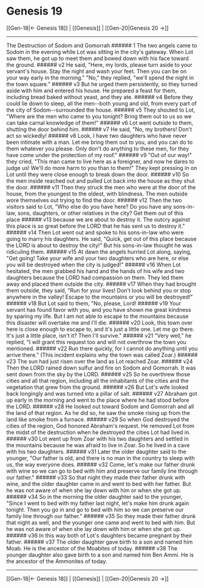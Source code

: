 # Genesis 19

[[Gen-18|← Genesis 18]] | [[Genesis]] | [[Gen-20|Genesis 20 →]]
***

The Destruction of Sodom and Gomorrah ###### 1 The two angels came to Sodom in the evening while Lot was sitting in the city's gateway. When Lot saw them, he got up to meet them and bowed down with his face toward the ground. ###### v2 He said, "Here, my lords, please turn aside to your servant's house. Stay the night and wash your feet. Then you can be on your way early in the morning." "No," they replied, "we'll spend the night in the town square." ###### v3 But he urged them persistently, so they turned aside with him and entered his house. He prepared a feast for them, including bread baked without yeast, and they ate. ###### v4 Before they could lie down to sleep, all the men--both young and old, from every part of the city of Sodom--surrounded the house. ###### v5 They shouted to Lot, "Where are the men who came to you tonight? Bring them out to us so we can take carnal knowledge of them!" ###### v6 Lot went outside to them, shutting the door behind him. ###### v7 He said, "No, my brothers! Don't act so wickedly! ###### v8 Look, I have two daughters who have never been intimate with a man. Let me bring them out to you, and you can do to them whatever you please. Only don't do anything to these men, for they have come under the protection of my roof." ###### v9 "Out of our way!" they cried, "This man came to live here as a foreigner, and now he dares to judge us! We'll do more harm to you than to them!" They kept pressing in on Lot until they were close enough to break down the door. ###### v10 So the men inside reached out and pulled Lot back into the house as they shut the door. ###### v11 Then they struck the men who were at the door of the house, from the youngest to the oldest, with blindness. The men outside wore themselves out trying to find the door. ###### v12 Then the two visitors said to Lot, "Who else do you have here? Do you have any sons-in-law, sons, daughters, or other relatives in the city? Get them out of this place ###### v13 because we are about to destroy it. The outcry against this place is so great before the LORD that he has sent us to destroy it." ###### v14 Then Lot went out and spoke to his sons-in-law who were going to marry his daughters. He said, "Quick, get out of this place because the LORD is about to destroy the city!" But his sons-in-law thought he was ridiculing them. ###### v15 At dawn the angels hurried Lot along, saying, "Get going! Take your wife and your two daughters who are here, or else you will be destroyed when the city is judged!" ###### v16 When Lot hesitated, the men grabbed his hand and the hands of his wife and two daughters because the LORD had compassion on them. They led them away and placed them outside the city. ###### v17 When they had brought them outside, they said, "Run for your lives! Don't look behind you or stop anywhere in the valley! Escape to the mountains or you will be destroyed!" ###### v18 But Lot said to them, "No, please, Lord! ###### v19 Your servant has found favor with you, and you have shown me great kindness by sparing my life. But I am not able to escape to the mountains because this disaster will overtake me and I'll die. ###### v20 Look, this town over here is close enough to escape to, and it's just a little one. Let me go there. It's just a little place, isn't it? Then I'll survive." ###### v21 "Very well," he replied, "I will grant this request too and will not overthrow the town you mentioned. ###### v22 Run there quickly, for I cannot do anything until you arrive there." (This incident explains why the town was called Zoar.) ###### v23 The sun had just risen over the land as Lot reached Zoar. ###### v24 Then the LORD rained down sulfur and fire on Sodom and Gomorrah. It was sent down from the sky by the LORD. ###### v25 So he overthrew those cities and all that region, including all the inhabitants of the cities and the vegetation that grew from the ground. ###### v26 But Lot's wife looked back longingly and was turned into a pillar of salt. ###### v27 Abraham got up early in the morning and went to the place where he had stood before the LORD. ###### v28 He looked out toward Sodom and Gomorrah and all the land of that region. As he did so, he saw the smoke rising up from the land like smoke from a furnace. ###### v29 So when God destroyed the cities of the region, God honored Abraham's request. He removed Lot from the midst of the destruction when he destroyed the cities Lot had lived in. ###### v30 Lot went up from Zoar with his two daughters and settled in the mountains because he was afraid to live in Zoar. So he lived in a cave with his two daughters. ###### v31 Later the older daughter said to the younger, "Our father is old, and there is no man in the country to sleep with us, the way everyone does. ###### v32 Come, let's make our father drunk with wine so we can go to bed with him and preserve our family line through our father." ###### v33 So that night they made their father drunk with wine, and the older daughter came in and went to bed with her father. But he was not aware of when she lay down with him or when she got up. ###### v34 So in the morning the older daughter said to the younger, "Since I went to bed with my father last night, let's make him drunk again tonight. Then you go in and go to bed with him so we can preserve our family line through our father." ###### v35 So they made their father drunk that night as well, and the younger one came and went to bed with him. But he was not aware of when she lay down with him or when she got up. ###### v36 In this way both of Lot's daughters became pregnant by their father. ###### v37 The older daughter gave birth to a son and named him Moab. He is the ancestor of the Moabites of today. ###### v38 The younger daughter also gave birth to a son and named him Ben Ammi. He is the ancestor of the Ammonites of today.

***
[[Gen-18|← Genesis 18]] | [[Genesis]] | [[Gen-20|Genesis 20 →]]
